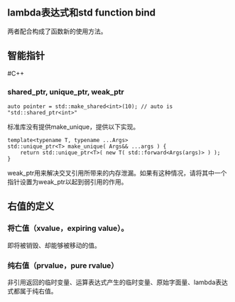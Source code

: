 ## lambda表达式和std function bind
两者配合构成了函数新的使用方法。

## 智能指针
#C++
### shared_ptr, unique_ptr, weak_ptr

```
auto pointer = std::make_shared<int>(10); // auto is "std::shared_ptr<int>"
```

标准库没有提供make_unique，提供以下实现。

```
template<typename T, typename ...Args>
std::unique_ptr<T> make_unique( Args&& ...args ) {
	return std::unique_ptr<T>( new T( std::forward<Args(args)> ) );
}
```
weak_ptr用来解决交叉引用所带来的内存泄漏。如果有这种情况，请将其中一个指针设置为weak_ptr以起到弱引用的作用。

## 右值的定义

### 将亡值（xvalue，expiring value）。
即将被销毁、却能够被移动的值。

### 纯右值（prvalue，pure rvalue）
非引用返回的临时变量、运算表达式产生的临时变量、原始字面量、lambda表达式都属于纯右值。